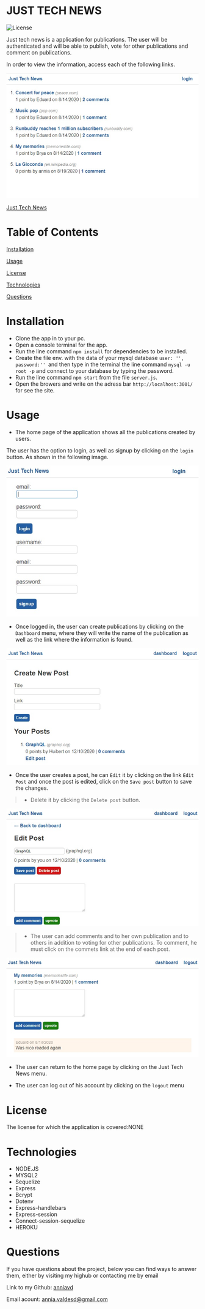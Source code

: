 #  JUST TECH NEWS 

![License](https://img.shields.io/badge/License-NONE-grenn.svg)
  

Just tech news is a  application for publications. The user will be authenticated and will be able to publish, vote for other publications and comment on publications.

In order to view the information, access each of the following links.

 ![home page](/public/images/home-page.jpg)


[Just Tech News](https://just-tech.herokuapp.com/)

# Table of Contents

[Installation](#Installation)

[Usage](#Usage)

[License](#License)

[Technologies](#Technologies)

[Questions](#Questions)

# Installation
 - Clone the app in to your pc.
- Open a console terminal for the app.
- Run the line command `npm install` for dependencies to be installed.
- Create the file env.  with the data of your mysql database `user: '', password:'' `and then type in the terminal the line command `mysql -u root -p` and connect to your database by typing the password.
- Run the line command `npm start` from the file `server.js`.
- Open  the browers and write on the adress bar `http://localhost:3001/` for see the site.


# Usage
- The home page of the application shows all the publications created by users.

The user has the option to login, as well as signup by clicking on the `login` button. As shown in the following image.

 ![login and sipnup form](/public/images/login.jpg)

- Once logged in, the user can create publications by clicking on the `Dashboard` menu, where they will write the name of the publication as well as the link where the information is found.

 ![create a post](/public/images/create-post.jpg)


- Once the user creates a post, he can `Edit` it by clicking on the link `Edit Post` and once the post is edited, click on the `Save post` button to save the changes.
> - Delete it by clicking the `Delete post` button.

 ![edit a post](/public/images/edit-post.jpg)

> - The user can add comments and to her own publication and to others in addition to voting for other publications. To comment, he must click on the commets link at the end of each post.

 ![add comments form and button upvote](/public/images/add-comment.jpg)


- The user can return to the home page by clicking on the Just Tech News menu.

- The user can log out of his account by clicking on the `logout` menu

# License
The license for which the application is covered:NONE 


# Technologies 

- NODE.JS
- MYSQL2
- Sequelize
- Express
- Bcrypt
- Dotenv
- Express-handlebars
- Express-session
- Connect-session-sequelize
- HEROKU


# Questions

  If you have questions about the project, below you can find ways to answer them, either by visiting my highub or contacting me by email
  
  Link to my Github: [anniavd](https://github.com/anniavd)

  
  Email acount: [annia.valdesd@gmail.com](mailto:annia.valdesd@gmail.com)

